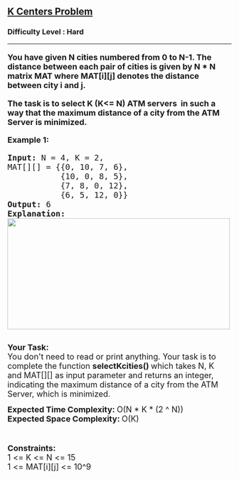 <h2><a href="https://www.geeksforgeeks.org/problems/k-centers-problem/1?page=3&difficulty=Hard&status=unsolved&sprint=94ade6723438d94ecf0c00c3937dad55&sortBy=submissions">K Centers Problem</a></h2><h3>Difficulty Level : Hard</h3><hr><div class="problems_problem_content__Xm_eO"><h4><span style="font-size:18px">You have given N cities numbered from 0 to N-1. The distance between each pair of cities is given by N * N matrix MAT where MAT[i][j] denotes the distance between city i and j.</span></h4>

<h4><span style="font-size:18px">The task is to&nbsp;select K (K&lt;= N) ATM servers&nbsp; in such a way that the maximum distance of a city from the ATM Server is minimized.</span></h4>

<h4><span style="font-size:18px"><strong>Example 1:</strong></span></h4>

<pre><span style="font-size:18px"><strong>Input:</strong> N = 4, K = 2,
MAT[][] = {{0, 10, 7, 6},
           {10, 0, 8, 5},
           {7, 8, 0, 12},
           {6, 5, 12, 0}}
<strong>Output:</strong> 6
<strong>Explanation:</strong><code>
<img alt="" src="https://media.geeksforgeeks.org/img-practice/kcenters11-1649711037.png" style="height:250px; width:500px"></code></span>

</pre>

<p><span style="font-size:18px"><strong>Your Task:</strong><br>
You don't need to read or print anything. Your task is to complete the function <strong>selectKcities() </strong>which takes N, K&nbsp; and MAT[][] as input parameter and returns an integer, indicating the maximum distance of a city from the ATM Server, which is minimized.</span></p>

<p><span style="font-size:18px"><strong>Expected Time Complexity:&nbsp;</strong>O(N * K * (2 ^ N))<br>
<strong>Expected Space Complexity:&nbsp;</strong>O(K)</span></p>

<p>&nbsp;</p>

<p><span style="font-size:18px"><strong>Constraints:</strong><br>
1 &lt;= K &lt;= N &lt;= 15<br>
1 &lt;= MAT[i][j] &lt;= 10^9</span></p>
</div>